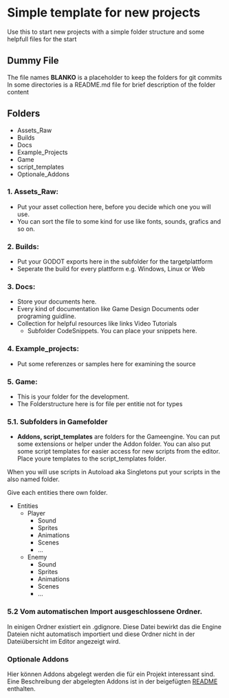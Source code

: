 # Simple template for new projects

Use this to start new projects with a simple folder structure and some helpfull files for the start

## Dummy File
The file names **BLANKO** is a placeholder to keep the folders for git commits
In some directories is a README.md file for brief description of the folder content

## Folders
- Assets_Raw
- Builds
- Docs
- Example_Projects
- Game
- script_templates
- Optionale_Addons


### 1. Assets_Raw: 
  - Put your asset collection here, before you decide which one you will use.
  - You can sort the file to some kind for use like fonts, sounds, grafics and so on.

### 2. Builds: 
  - Put your GODOT exports here in the subfolder for the targetplattform
  - Seperate the build for every plattform e.g. Windows, Linux or Web

### 3. Docs: 
  - Store your documents here.
  - Every kind of documentation like Game Design Documents oder programing guidline.
  - Collection for helpful resources like links Video Tutorials
    - Subfolder CodeSnippets. You can place your snippets here.

### 4. Example_projects:
  - Put some referenzes or samples here for examining the source

### 5. Game: 
  - This is your folder for the development.
  - The Folderstructure here is for file per entitie not for types

### 5.1. Subfolders in Gamefolder
  - **Addons, script_templates** are folders for the Gameengine. You can put some extensions or helper under the Addon folder.
You can also put some script templates for easier access for new scripts from the editor. Place youre templates to the script_templates folder.

When you will use scripts in Autoload aka Singletons put your scripts in the also named folder.

Give each entities there own folder.

- Entities
  - Player
    - Sound
    - Sprites
    - Animations
    - Scenes
    - ...
  - Enemy
    - Sound
    - Sprites
    - Animations
    - Scenes
    - ...

### 5.2 Vom automatischen Import ausgeschlossene Ordner.
In einigen Ordner existiert ein .gdignore. Diese Datei bewirkt das die Engine Dateien nicht automatisch importiert und diese Ordner nicht in der Dateiübersicht im Editor angezeigt wird.

### Optionale Addons
Hier können Addons abgelegt werden die für ein Projekt interessant sind. Eine Beschreibung der abgelegten Addons ist in der beigefügten [README](./Optional_Addons/README.md) enthalten.
